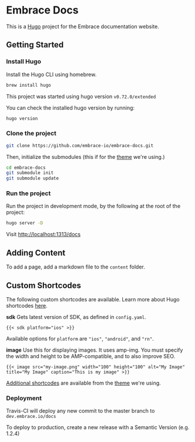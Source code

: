 # Embrace Docs

This is a [Hugo](https://gohugo.io/) project for the Embrace documentation website.

## Getting Started

### Install Hugo

Install the Hugo CLI using homebrew.

```sh
brew install hugo
```

This project was started using hugo version `v0.72.0/extended`

You can check the installed hugo version by running:

```sh
hugo version
```

### Clone the project

```sh
git clone https://github.com/embrace-io/embrace-docs.git
```

Then, initialize the submodules (this if for the
[theme](https://github.com/alex-shpak/hugo-book) we're using.)

```sh
cd embrace-docs
git submodule init
git submodule update
```

### Run the project

Run the project in development mode, by the following at the root of the project:

```sh
hugo server -D
```

Visit [http://localhost:1313/docs](http://localhost:1313/docs)


## Adding Content

To add a page, add a markdown file to the `content` folder.

## Custom Shortcodes

The following custom shortcodes are available. Learn more about Hugo shortcodes
[here](https://gohugo.io/content-management/shortcodes/).


**sdk**
Gets latest version of SDK, as defined in `config.yaml`.

```
{{< sdk platform="ios" >}}

```

Available options for `platform` are `"ios"`, `"android"`, and `"rn"`.


**image**
Use this for displaying images. It uses amp-img. You must
specify the width and height to be AMP-compatible, and to also improve SEO.
```
{{< image src="my-image.png" width="100" height="100" alt="My Image" title="My Image" caption="This is my image" >}}
```

[Additional shortcodes](https://themes.gohugo.io/hugo-book/#shortcodes) are available from the [theme](https://github.com/alex-shpak/hugo-book) we're using.

### Deployment

Travis-CI will deploy any new commit to the master branch to `dev.embrace.io/docs`


To deploy to production, create a new release with a Semantic Version (e.g. 1.2.4)
